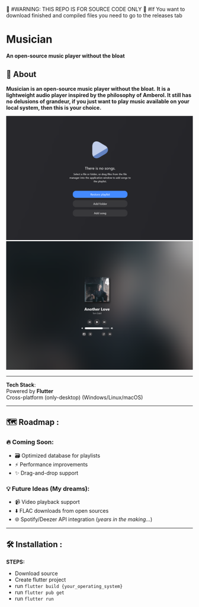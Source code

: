 🚨 #WARNING: THIS REPO IS FOR SOURCE CODE ONLY
🚨 #If You want to download finished and compiled files you need to go to the releases tab


# Musician 

**An open-source music player without the bloat**  

## 🚀 About  
**Musician is an open-source music player without the bloat.**
**It is a lightweight audio player inspired by the philosophy of **Amberol**. It still has no delusions of grandeur, if you just want to play music available on your local system, then this is your choice.**

![Musician Screenshot](screenshot.png)
![Musician Screenshot](screenshot2.png)

---

**Tech Stack**:  
 Powered by **Flutter**  
 Cross-platform (only-desktop) (Windows/Linux/macOS)  

---

## 🗺️ Roadmap :

### 🔥 Coming Soon:  
- 🗃️ Optimized database for playlists  
- ⚡ Performance improvements  
- ✨ Drag-and-drop support  

### 💡 Future Ideas (My dreams):  
- 📹 Video playback support  
- ⬇️ FLAC downloads from open sources  
- 🌐 Spotify/Deezer API integration (*years in the making…*)  

---

## 🛠 Installation :
**STEPS:**
 - Download source
 - Create flutter project
 - run `flutter build {your_operating_system}`
 - run `flutter pub get`
 - run `flutter run`
